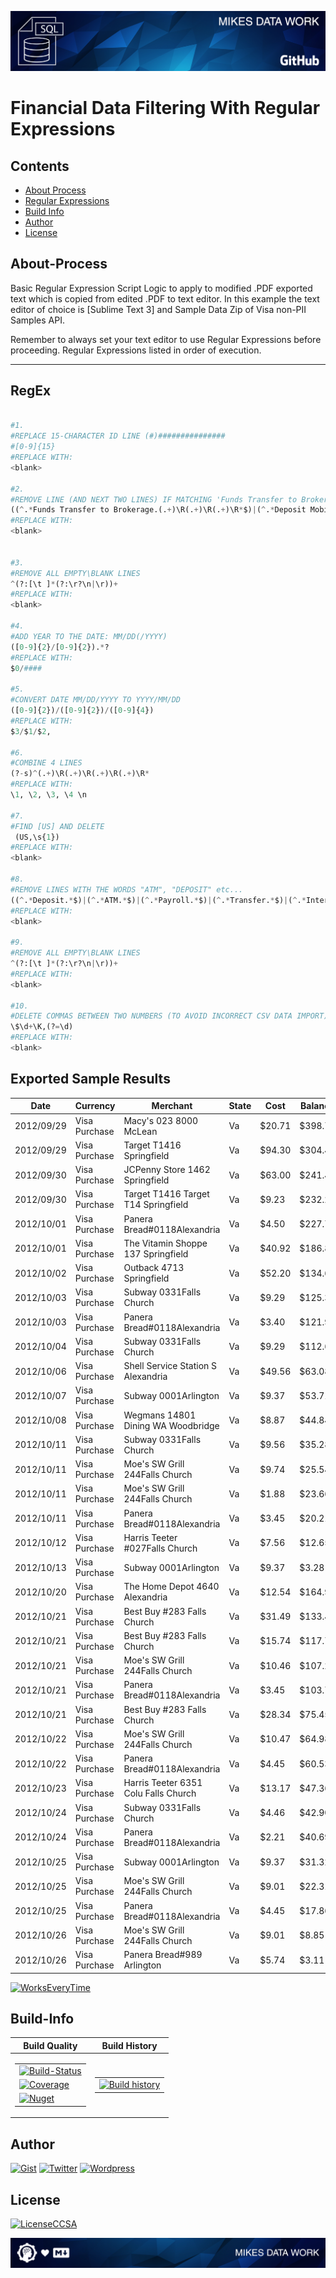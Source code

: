 ![Mikes Data Work Git](https://raw.githubusercontent.com/mikesdatawork/images/master/git_mikes_data_work_banner_01.png "Mikes Data Work")

# Financial Data Filtering With Regular Expressions


## Contents

- [About Process](##About-Process)
- [Regular Expressions](#RegEx)
- [Build Info](#Build-Info)
- [Author](#Author)
- [License](#License) 


## About-Process

<p>Basic Regular Expression Script Logic to apply to modified .PDF exported text which is copied from edited .PDF to text editor.  In this example the text editor of choice is [Sublime Text 3] and Sample Data Zip of Visa non-PII Samples API.

Remember to always set your text editor to use Regular Expressions before proceeding.
Regular Expressions listed in order of execution.



---
## RegEx
```Python

#1.
#REPLACE 15-CHARACTER ID LINE (#)###############
#[0-9]{15}
#REPLACE WITH: 
<blank>

#2.
#REMOVE LINE (AND NEXT TWO LINES) IF MATCHING 'Funds Transfer to Brokerage' or 'Deposit Mobile' etc...
((^.*Funds Transfer to Brokerage.(.+)\R(.+)\R(.+)\R*$)|(^.*Deposit Mobile.(.+)\R(.+)\R(.+)\R*$))
#REPLACE WITH:
<blank>


#3.
#REMOVE ALL EMPTY\BLANK LINES
^(?:[\t ]*(?:\r?\n|\r))+
#REPLACE WITH:
<blank>

#4.
#ADD YEAR TO THE DATE: MM/DD(/YYYY)
([0-9]{2}/[0-9]{2}).*?
#REPLACE WITH:
$0/####

#5.
#CONVERT DATE MM/DD/YYYY TO YYYY/MM/DD
([0-9]{2})/([0-9]{2})/([0-9]{4})
#REPLACE WITH:
$3/$1/$2,

#6. 
#COMBINE 4 LINES
(?-s)^(.+)\R(.+)\R(.+)\R(.+)\R*
#REPLACE WITH:
\1, \2, \3, \4 \n

#7.
#FIND [US] AND DELETE
 (US,\s{1})
#REPLACE WITH:
<blank>

#8.
#REMOVE LINES WITH THE WORDS "ATM", "DEPOSIT" etc...
((^.*Deposit.*$)|(^.*ATM.*$)|(^.*Payroll.*$)|(^.*Transfer.*$)|(^.*Interest.*$)|(^.*Beginning.*$))
#REPLACE WITH:
<blank>

#9.
#REMOVE ALL EMPTY\BLANK LINES
^(?:[\t ]*(?:\r?\n|\r))+
#REPLACE WITH:
<blank>

#10.
#DELETE COMMAS BETWEEN TWO NUMBERS (TO AVOID INCORRECT CSV DATA IMPORT)
\$\d+\K,(?=\d)
#REPLACE WITH:
<blank>


```

## Exported Sample Results 

| Date | Currency | Merchant | State | Cost | Balance |
|----------|--------------------------------------------|----------------------------------------|----|----------|----------| 
2012/09/29	|Visa Purchase	|Macy's 023 8000 McLean	|Va	|$20.71	|$398.77|
2012/09/29	|Visa Purchase	|Target T1416 Springfield |Va	|$94.30	|$304.47|
2012/09/30	|Visa Purchase	|JCPenny Store 1462 Springfield	|Va	|$63.00	|$241.47|
2012/09/30	|Visa Purchase	|Target T1416 Target T14 Springfield	|Va	|$9.23	|$232.24|
2012/10/01	|Visa Purchase	|Panera Bread#0118Alexandria	|Va	|$4.50	|$227.74|
2012/10/01	|Visa Purchase	|The Vitamin Shoppe 137 Springfield	|Va	|$40.92	|$186.82|
2012/10/02	|Visa Purchase	|Outback 4713 Springfield	|Va	|$52.20	|$134.62|
2012/10/03	|Visa Purchase	|Subway 0331Falls Church	|Va	|$9.29	|$125.33|
2012/10/03	|Visa Purchase	|Panera Bread#0118Alexandria	|Va	|$3.40	|$121.93|
2012/10/04	|Visa Purchase	|Subway 0331Falls Church	|Va	|$9.29	|$112.64|
2012/10/06	|Visa Purchase	|Shell Service Station S Alexandria	|Va	|$49.56	|$63.08|
2012/10/07	|Visa Purchase	|Subway 0001Arlington|Va	|$9.37	|$53.71|
2012/10/08	|Visa Purchase	|Wegmans 14801 Dining WA Woodbridge	|Va	|$8.87	|$44.84|
2012/10/11	|Visa Purchase	|Subway 0331Falls Church	|Va	|$9.56	|$35.28|
2012/10/11	|Visa Purchase	|Moe's SW Grill 244Falls Church|Va	|$9.74	|$25.54|
2012/10/11	|Visa Purchase	|Moe's SW Grill 244Falls Church|Va	|$1.88	|$23.66|
2012/10/11	|Visa Purchase	|Panera Bread#0118Alexandria	|Va	|$3.45	|$20.21|
2012/10/12	|Visa Purchase	|Harris Teeter #027Falls Church	|Va	|$7.56	|$12.65|
2012/10/13	|Visa Purchase	|Subway 0001Arlington|Va	|$9.37	|$3.28|
2012/10/20	|Visa Purchase	|The Home Depot 4640 Alexandria	|Va	|$12.54	|$164.93|
2012/10/21	|Visa Purchase	|Best Buy #283 Falls Church	|Va	|$31.49	|$133.44|
2012/10/21	|Visa Purchase	|Best Buy #283 Falls Church	|Va	|$15.74	|$117.70|
2012/10/21	|Visa Purchase	|Moe's SW Grill 244Falls Church|Va	|$10.46	|$107.24|
2012/10/21	|Visa Purchase	|Panera Bread#0118Alexandria	|Va	|$3.45	|$103.79|
2012/10/21	|Visa Purchase	|Best Buy #283 Falls Church	|Va	|$28.34	|$75.45|
2012/10/22	|Visa Purchase	|Moe's SW Grill 244Falls Church|Va	|$10.47	|$64.98|
2012/10/22	|Visa Purchase	|Panera Bread#0118Alexandria	|Va	|$4.45	|$60.53|
2012/10/23	|Visa Purchase	|Harris Teeter 6351 Colu Falls Church	|Va	|$13.17	|$47.36|
2012/10/24	|Visa Purchase	|Subway 0331Falls Church	|Va	|$4.46	|$42.90|
2012/10/24	|Visa Purchase	|Panera Bread#0118Alexandria	|Va	|$2.21	|$40.69|
2012/10/25	|Visa Purchase	|Subway 0001Arlington|Va	|$9.37	|$31.32|
2012/10/25	|Visa Purchase	|Moe's SW Grill 244Falls Church|Va	|$9.01	|$22.31|
2012/10/25	|Visa Purchase	|Panera Bread#0118Alexandria	|Va	|$4.45	|$17.86|
2012/10/26	|Visa Purchase	|Moe's SW Grill 244Falls Church|Va	|$9.01	|$8.85|
2012/10/26	|Visa Purchase	|Panera Bread#989 Arlington|Va	|$5.74	|$3.11|

[![WorksEveryTime](https://forthebadge.com/images/badges/60-percent-of-the-time-works-every-time.svg)](https://shitday.de/)

## Build-Info

| Build Quality | Build History |
|--|--|
|<table><tr><td>[![Build-Status](https://ci.appveyor.com/api/projects/status/pjxh5g91jpbh7t84?svg?style=flat-square)](#)</td></tr><tr><td>[![Coverage](https://coveralls.io/repos/github/tygerbytes/ResourceFitness/badge.svg?style=flat-square)](#)</td></tr><tr><td>[![Nuget](https://img.shields.io/nuget/v/TW.Resfit.Core.svg?style=flat-square)](#)</td></tr></table>|<table><tr><td>[![Build history](https://buildstats.info/appveyor/chart/tygerbytes/resourcefitness)](#)</td></tr></table>|

## Author

[![Gist](https://img.shields.io/badge/Gist-MikesDataWork-<COLOR>.svg)](https://gist.github.com/mikesdatawork)
[![Twitter](https://img.shields.io/badge/Twitter-MikesDataWork-<COLOR>.svg)](https://twitter.com/mikesdatawork)
[![Wordpress](https://img.shields.io/badge/Wordpress-MikesDataWork-<COLOR>.svg)](https://mikesdatawork.wordpress.com/)


## License
[![LicenseCCSA](https://img.shields.io/badge/License-CreativeCommonsSA-<COLOR>.svg)](https://creativecommons.org/share-your-work/licensing-types-examples/)

![Mikes Data Work](https://raw.githubusercontent.com/mikesdatawork/images/master/git_mikes_data_work_banner_02.png "Mikes Data Work")

